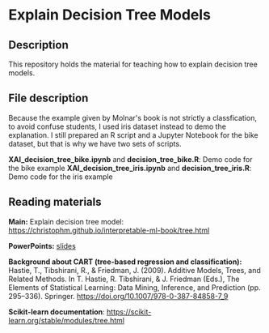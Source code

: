 # Explain Decision Tree Models

## Description
This repository holds the material for teaching how to explain decision tree models.

## File description  
Because the example given by Molnar's book is not strictly a classfication, to avoid confuse students, I used iris dataset instead to demo the explanation. I still prepared an R script and a Jupyter Notebook for the bike dataset, but that is why we have two sets of scripts.

**XAI_decision_tree_bike.ipynb** and **decision_tree_bike.R**: Demo code for the bike example
**XAI_decision_tree_iris.ipynb** and **decision_tree_iris.R**: Demo code for the iris example

## Reading materials
**Main:** Explain decision tree model: https://christophm.github.io/interpretable-ml-book/tree.html

**PowerPoints:** [slides](https://docs.google.com/presentation/d/1Ak-OMEyOMX9i8HdPulmK6bhfy69AZtwKN2BUFm5QzhI/edit?usp=sharing)

**Background about CART (tree-based regression and classification):** 
Hastie, T., Tibshirani, R., & Friedman, J. (2009). Additive Models, Trees, and Related Methods. In T. Hastie, R. Tibshirani, & J. Friedman (Eds.), The Elements of Statistical Learning: Data Mining, Inference, and Prediction (pp. 295–336). Springer. https://doi.org/10.1007/978-0-387-84858-7_9

**Scikit-learn documentation**: https://scikit-learn.org/stable/modules/tree.html
